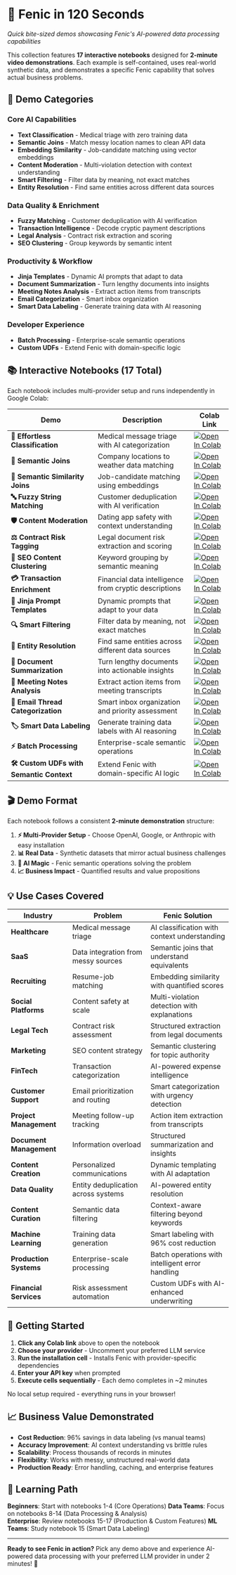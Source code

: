 # 🚀 Fenic in 120 Seconds

*Quick bite-sized demos showcasing Fenic's AI-powered data processing capabilities*

This collection features **17 interactive notebooks** designed for **2-minute video demonstrations**. Each example is self-contained, uses real-world synthetic data, and demonstrates a specific Fenic capability that solves actual business problems.

## 🎯 Demo Categories

### Core AI Capabilities
- **Text Classification** - Medical triage with zero training data
- **Semantic Joins** - Match messy location names to clean API data
- **Embedding Similarity** - Job-candidate matching using vector embeddings
- **Content Moderation** - Multi-violation detection with context understanding
- **Smart Filtering** - Filter data by meaning, not exact matches
- **Entity Resolution** - Find same entities across different data sources

### Data Quality & Enrichment  
- **Fuzzy Matching** - Customer deduplication with AI verification
- **Transaction Intelligence** - Decode cryptic payment descriptions
- **Legal Analysis** - Contract risk extraction and scoring
- **SEO Clustering** - Group keywords by semantic intent

### Productivity & Workflow
- **Jinja Templates** - Dynamic AI prompts that adapt to data
- **Document Summarization** - Turn lengthy documents into insights
- **Meeting Notes Analysis** - Extract action items from transcripts
- **Email Categorization** - Smart inbox organization
- **Smart Data Labeling** - Generate training data with AI reasoning

### Developer Experience
- **Batch Processing** - Enterprise-scale semantic operations
- **Custom UDFs** - Extend Fenic with domain-specific logic

## 📚 Interactive Notebooks (17 Total)

Each notebook includes multi-provider setup and runs independently in Google Colab:

| Demo | Description | Colab Link |
|------|-------------|------------|
| **🎯 Effortless Classification** | Medical message triage with AI categorization | [![Open In Colab](https://colab.research.google.com/assets/colab-badge.svg)](https://colab.research.google.com/github/typedef-ai/fenic/blob/main/examples/fenic_in_120_seconds/01_effortless_classification.ipynb) |
| **🔗 Semantic Joins** | Company locations to weather data matching | [![Open In Colab](https://colab.research.google.com/assets/colab-badge.svg)](https://colab.research.google.com/github/typedef-ai/fenic/blob/main/examples/fenic_in_120_seconds/02_semantic_joins.ipynb) |
| **🚀 Semantic Similarity Joins** | Job-candidate matching using embeddings | [![Open In Colab](https://colab.research.google.com/assets/colab-badge.svg)](https://colab.research.google.com/github/typedef-ai/fenic/blob/main/examples/fenic_in_120_seconds/03_semantic_similarity_joins.ipynb) |
| **🔤 Fuzzy String Matching** | Customer deduplication with AI verification | [![Open In Colab](https://colab.research.google.com/assets/colab-badge.svg)](https://colab.research.google.com/github/typedef-ai/fenic/blob/main/examples/fenic_in_120_seconds/04_fuzzy_string_matching.ipynb) |
| **🛡️ Content Moderation** | Dating app safety with context understanding | [![Open In Colab](https://colab.research.google.com/assets/colab-badge.svg)](https://colab.research.google.com/github/typedef-ai/fenic/blob/main/examples/fenic_in_120_seconds/05_content_moderation.ipynb) |
| **⚖️ Contract Risk Tagging** | Legal document risk extraction and scoring | [![Open In Colab](https://colab.research.google.com/assets/colab-badge.svg)](https://colab.research.google.com/github/typedef-ai/fenic/blob/main/examples/fenic_in_120_seconds/06_contract_risk_tagging.ipynb) |
| **🔗 SEO Content Clustering** | Keyword grouping by semantic meaning | [![Open In Colab](https://colab.research.google.com/assets/colab-badge.svg)](https://colab.research.google.com/github/typedef-ai/fenic/blob/main/examples/fenic_in_120_seconds/07_seo_content_clustering.ipynb) |
| **💳 Transaction Enrichment** | Financial data intelligence from cryptic descriptions | [![Open In Colab](https://colab.research.google.com/assets/colab-badge.svg)](https://colab.research.google.com/github/typedef-ai/fenic/blob/main/examples/fenic_in_120_seconds/08_transaction_enrichment.ipynb) |
| **🎨 Jinja Prompt Templates** | Dynamic prompts that adapt to your data | [![Open In Colab](https://colab.research.google.com/assets/colab-badge.svg)](https://colab.research.google.com/github/typedef-ai/fenic/blob/main/examples/fenic_in_120_seconds/09_jinja_prompt_templates.ipynb) |
| **🔍 Smart Filtering** | Filter data by meaning, not exact matches | [![Open In Colab](https://colab.research.google.com/assets/colab-badge.svg)](https://colab.research.google.com/github/typedef-ai/fenic/blob/main/examples/fenic_in_120_seconds/10_smart_filtering.ipynb) |
| **🔗 Entity Resolution** | Find same entities across different data sources | [![Open In Colab](https://colab.research.google.com/assets/colab-badge.svg)](https://colab.research.google.com/github/typedef-ai/fenic/blob/main/examples/fenic_in_120_seconds/11_entity_resolution.ipynb) |
| **📄 Document Summarization** | Turn lengthy documents into actionable insights | [![Open In Colab](https://colab.research.google.com/assets/colab-badge.svg)](https://colab.research.google.com/github/typedef-ai/fenic/blob/main/examples/fenic_in_120_seconds/12_document_summarization.ipynb) |
| **🎤 Meeting Notes Analysis** | Extract action items from meeting transcripts | [![Open In Colab](https://colab.research.google.com/assets/colab-badge.svg)](https://colab.research.google.com/github/typedef-ai/fenic/blob/main/examples/fenic_in_120_seconds/13_meeting_notes_analysis.ipynb) |
| **📧 Email Thread Categorization** | Smart inbox organization and priority assessment | [![Open In Colab](https://colab.research.google.com/assets/colab-badge.svg)](https://colab.research.google.com/github/typedef-ai/fenic/blob/main/examples/fenic_in_120_seconds/14_email_thread_categorization.ipynb) |
| **🏷️ Smart Data Labeling** | Generate training data labels with AI reasoning | [![Open In Colab](https://colab.research.google.com/assets/colab-badge.svg)](https://colab.research.google.com/github/typedef-ai/fenic/blob/main/examples/fenic_in_120_seconds/15_smart_data_labeling.ipynb) |
| **⚡ Batch Processing** | Enterprise-scale semantic operations | [![Open In Colab](https://colab.research.google.com/assets/colab-badge.svg)](https://colab.research.google.com/github/typedef-ai/fenic/blob/main/examples/fenic_in_120_seconds/16_batch_processing.ipynb) |
| **🛠️ Custom UDFs with Semantic Context** | Extend Fenic with domain-specific AI logic | [![Open In Colab](https://colab.research.google.com/assets/colab-badge.svg)](https://colab.research.google.com/github/typedef-ai/fenic/blob/main/examples/fenic_in_120_seconds/17_custom_udfs_semantic_context.ipynb) |

## 🎬 Demo Format

Each notebook follows a consistent **2-minute demonstration** structure:

1. **⚡ Multi-Provider Setup** - Choose OpenAI, Google, or Anthropic with easy installation
2. **📊 Real Data** - Synthetic datasets that mirror actual business challenges  
3. **🧠 AI Magic** - Fenic semantic operations solving the problem
4. **📈 Business Impact** - Quantified results and value propositions

## 💡 Use Cases Covered

| Industry | Problem | Fenic Solution |
|----------|---------|----------------|
| **Healthcare** | Medical message triage | AI classification with context understanding |
| **SaaS** | Data integration from messy sources | Semantic joins that understand equivalents |  
| **Recruiting** | Resume-job matching | Embedding similarity with quantified scores |
| **Social Platforms** | Content safety at scale | Multi-violation detection with explanations |
| **Legal Tech** | Contract risk assessment | Structured extraction from legal documents |
| **Marketing** | SEO content strategy | Semantic clustering for topic authority |
| **FinTech** | Transaction categorization | AI-powered expense intelligence |
| **Customer Support** | Email prioritization and routing | Smart categorization with urgency detection |
| **Project Management** | Meeting follow-up tracking | Action item extraction from transcripts |
| **Document Management** | Information overload | Structured summarization and insights |
| **Content Creation** | Personalized communications | Dynamic templating with AI adaptation |
| **Data Quality** | Entity deduplication across systems | AI-powered entity resolution |
| **Content Curation** | Semantic data filtering | Context-aware filtering beyond keywords |
| **Machine Learning** | Training data generation | Smart labeling with 96% cost reduction |
| **Production Systems** | Enterprise-scale processing | Batch operations with intelligent error handling |
| **Financial Services** | Risk assessment automation | Custom UDFs with AI-enhanced underwriting |

## 🚀 Getting Started

1. **Click any Colab link** above to open the notebook
2. **Choose your provider** - Uncomment your preferred LLM service
3. **Run the installation cell** - Installs Fenic with provider-specific dependencies  
4. **Enter your API key** when prompted
5. **Execute cells sequentially** - Each demo completes in ~2 minutes

No local setup required - everything runs in your browser!

## 📈 Business Value Demonstrated

- **Cost Reduction**: 96% savings in data labeling (vs manual teams)
- **Accuracy Improvement**: AI context understanding vs brittle rules
- **Scalability**: Process thousands of records in minutes  
- **Flexibility**: Works with messy, unstructured real-world data
- **Production Ready**: Error handling, caching, and enterprise features

## 🎯 Learning Path

**Beginners**: Start with notebooks 1-4 (Core Operations)
**Data Teams**: Focus on notebooks 8-14 (Data Processing & Analysis)  
**Enterprise**: Review notebooks 15-17 (Production & Custom Features)
**ML Teams**: Study notebook 15 (Smart Data Labeling)

---

**Ready to see Fenic in action?** Pick any demo above and experience AI-powered data processing with your preferred LLM provider in under 2 minutes! 🚀